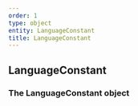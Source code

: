 ```yaml
---
order: 1
type: object
entity: LanguageConstant 
title: LanguageConstant 
---
```


## LanguageConstant 
### The LanguageConstant object

